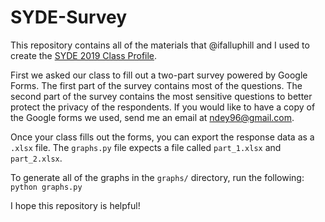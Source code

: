 # SYDE-Survey

This repository contains all of the materials that @ifalluphill and I used to create the [SYDE 2019 Class Profile](http://ndey96.github.io/syde_2019_class_profile.pdf).

First we asked our class to fill out a two-part survey powered by Google Forms. The first part of the survey contains most of the questions. The second part of the survey contains the most sensitive questions to better protect the privacy of the respondents. If you would like to have a copy of the Google forms we used, send me an email at ndey96@gmail.com.

Once your class fills out the forms, you can export the response data as a `.xlsx` file. The `graphs.py` file expects a file called `part_1.xlsx` and `part_2.xlsx`.

To generate all of the graphs in the `graphs/` directory, run the following:
`python graphs.py`

I hope this repository is helpful!

